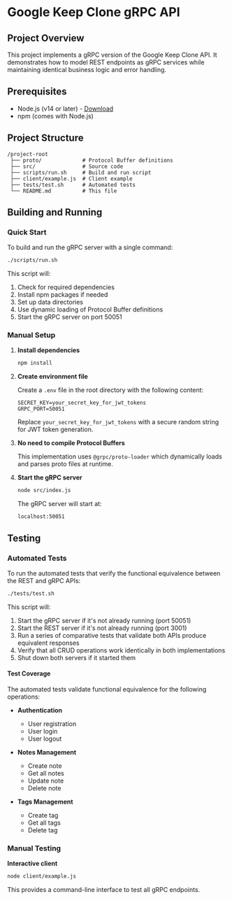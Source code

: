 # Google Keep Clone gRPC API

## Project Overview

This project implements a gRPC version of the Google Keep Clone API. It demonstrates how to model REST endpoints as gRPC services while maintaining identical business logic and error handling.

## Prerequisites

- Node.js (v14 or later) - [Download](https://nodejs.org/)
- npm (comes with Node.js)

## Project Structure

```
/project-root
 ├── proto/             # Protocol Buffer definitions
 ├── src/               # Source code
 ├── scripts/run.sh     # Build and run script
 ├── client/example.js  # Client example
 ├── tests/test.sh      # Automated tests
 └── README.md          # This file
```

## Building and Running

### Quick Start

To build and run the gRPC server with a single command:

```sh
./scripts/run.sh
```

This script will:
1. Check for required dependencies
2. Install npm packages if needed
3. Set up data directories
4. Use dynamic loading of Protocol Buffer definitions
5. Start the gRPC server on port 50051

### Manual Setup

1. **Install dependencies**
   ```sh
   npm install
   ```

2. **Create environment file**
   
   Create a `.env` file in the root directory with the following content:
   ```
   SECRET_KEY=your_secret_key_for_jwt_tokens
   GRPC_PORT=50051
   ```
   
   Replace `your_secret_key_for_jwt_tokens` with a secure random string for JWT token generation.

3. **No need to compile Protocol Buffers**
   
   This implementation uses `@grpc/proto-loader` which dynamically loads and parses proto files at runtime.

4. **Start the gRPC server**
   ```sh
   node src/index.js
   ```

   The gRPC server will start at:
   ```
   localhost:50051
   ```

## Testing

### Automated Tests

To run the automated tests that verify the functional equivalence between the REST and gRPC APIs:

```sh
./tests/test.sh
```

This script will:
1. Start the gRPC server if it's not already running (port 50051)
2. Start the REST server if it's not already running (port 3001)
3. Run a series of comparative tests that validate both APIs produce equivalent responses
4. Verify that all CRUD operations work identically in both implementations
5. Shut down both servers if it started them

#### Test Coverage

The automated tests validate functional equivalence for the following operations:

- **Authentication**
  - User registration
  - User login
  - User logout

- **Notes Management**
  - Create note
  - Get all notes
  - Update note
  - Delete note

- **Tags Management**
  - Create tag
  - Get all tags
  - Delete tag

### Manual Testing

**Interactive client**
```sh
node client/example.js
```

This provides a command-line interface to test all gRPC endpoints.

